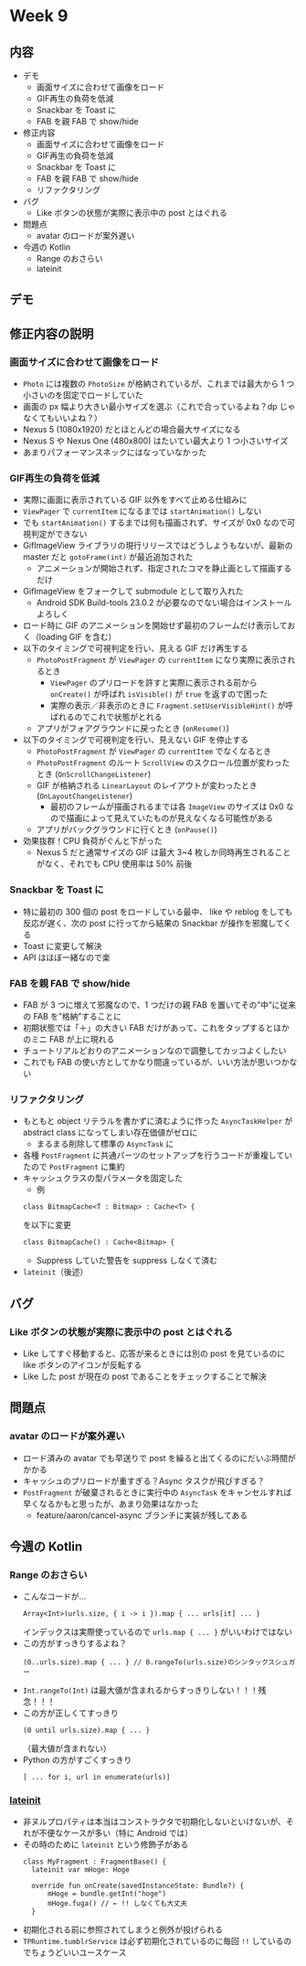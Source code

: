 # Week 9
## 内容
- デモ
    - 画面サイズに合わせて画像をロード
    - GIF再生の負荷を低減
    - Snackbar を Toast に
    - FAB を親 FAB で show/hide
- 修正内容
    - 画面サイズに合わせて画像をロード
    - GIF再生の負荷を低減
    - Snackbar を Toast に
    - FAB を親 FAB で show/hide
    - リファクタリング
- バグ
    - Like ボタンの状態が実際に表示中の post とはぐれる
- 問題点
    - avatar のロードが案外遅い
- 今週の Kotlin
    - Range のおさらい
    - lateinit
  

## デモ

## 修正内容の説明
### 画面サイズに合わせて画像をロード
- `Photo` には複数の `PhotoSize` が格納されているが、これまでは最大から 1 つ小さいのを固定でロードしていた
- 画面の px 幅より大きい最小サイズを選ぶ（これで合っているよね？dp じゃなくてもいいよね？）
- Nexus 5 (1080x1920) だとほとんどの場合最大サイズになる
- Nexus S や Nexus One (480x800) はたいてい最大より 1 つ小さいサイズ
- あまりパフォーマンスネックにはなっていなかった

### GIF再生の負荷を低減
- 実際に画面に表示されている GIF 以外をすべて止める仕組みに
- `ViewPager` で `currentItem` になるまでは `startAnimation()` しない
- でも `startAnimation()` するまでは何も描画されず、サイズが 0x0 なので可視判定ができない
- GifImageView ライブラリの現行リリースではどうしようもないが、最新の master だと `gotoFrame(int)` が最近追加された
  - アニメーションが開始されず、指定されたコマを静止画として描画するだけ
- GifImageView をフォークして submodule として取り入れた
  - Android SDK Build-tools 23.0.2 が必要なのでない場合はインストールよろしく
- ロード時に GIF のアニメーションを開始せず最初のフレームだけ表示しておく（loading GIF を含む）
- 以下のタイミングで可視判定を行い、見える GIF だけ再生する
  - `PhotoPostFragment` が `ViewPager` の `currentItem` になり実際に表示されるとき
    - `ViewPager` のプリロードを許すと実際に表示される前から `onCreate()` が呼ばれ `isVisible()` が `true` を返すので困った
    - 実際の表示／非表示のときに `Fragment.setUserVisibleHint()` が呼ばれるのでこれで状態がとれる
  - アプリがフォアグラウンドに戻ったとき (`onResume()`)
- 以下のタイミングで可視判定を行い、見えない GIF を停止する
  - `PhotoPostFragment` が `ViewPager` の `currentItem` でなくなるとき
  - `PhotoPostFragment` のルート `ScrollView` のスクロール位置が変わったとき (`OnScrollChangeListener`)
  - GIF が格納される `LinearLayout` のレイアウトが変わったとき (`OnLayoutChangeListener`)
    - 最初のフレームが描画されるまでは各 `ImageView` のサイズは 0x0 なので描画によって見えていたものが見えなくなる可能性がある
  - アプリがバックグラウンドに行くとき (`onPause()`)
- 効果抜群！CPU 負荷がぐんと下がった
  - Nexus 5 だと通常サイズの GIF は最大 3~4 枚しか同時再生されることがなく、それでも CPU 使用率は 50% 前後

### Snackbar を Toast に
- 特に最初の 300 個の post をロードしている最中、 like や reblog をしても反応が遅く、次の post に行ってから結果の Snackbar が操作を邪魔してくる
- Toast に変更して解決
- API はほぼ一緒なので楽

### FAB を親 FAB で show/hide
- FAB が 3 つに増えて邪魔なので、1 つだけの親 FAB を置いてその”中”に従来の FAB を”格納”することに
- 初期状態では「＋」の大きい FAB だけがあって、これをタップするとほかのミニ FAB が上に現れる
- チュートリアルどおりのアニメーションなので調整してカッコよくしたい
- これでも FAB の使い方としてかなり間違っているが、いい方法が思いつかない

### リファクタリング
- もともと object リテラルを書かずに済むように作った `AsyncTaskHelper` が abstract class になってしまい存在価値がゼロに
  - まるまる削除して標準の `AsyncTask` に
- 各種 `PostFragment` に共通パーツのセットアップを行うコードが重複していたので `PostFragment` に集約
- キャッシュクラスの型パラメータを固定した
  - 例
  ```
  class BitmapCache<T : Bitmap> : Cache<T> {
  ```
  を以下に変更
  ```
  class BitmapCache() : Cache<Bitmap> {
  ```
  - Suppress していた警告を suppress しなくて済む
- `lateinit`（後述）

## バグ
### Like ボタンの状態が実際に表示中の post とはぐれる
- Like してすぐ移動すると、応答が来るときには別の post を見ているのに like ボタンのアイコンが反転する
- Like した post が現在の post であることをチェックすることで解決

## 問題点
### avatar のロードが案外遅い
- ロード済みの avatar でも早送りで post を繰ると出てくるのにだいぶ時間がかかる
- キャッシュのプリロードが重すぎる？Async タスクが飛びすぎる？
- `PostFragment` が破棄されるときに実行中の `AsyncTask` をキャンセルすれば早くなるかもと思ったが、あまり効果はなかった
  - feature/aaron/cancel-async ブランチに実装が残してある

## 今週の Kotlin
### Range のおさらい
- こんなコードが…
  ```
  Array<Int>(urls.size, { i -> i }).map { ... urls[it] ... }
  ```
  インデックスは実際使っているので `urls.map { ... }` がいいわけではない
- この方がすっきりするよね？
  ```
  (0..urls.size).map { ... } // 0.rangeTo(urls.size)のシンタックスシュガー
  ```
- `Int.rangeTo(Int)` は最大値が含まれるからすっきりしない！！！残念！！！
- この方が正しくてすっきり
  ```
  (0 until urls.size).map { ... }
  ```
  （最大値が含まれない）
- Python の方がすごくすっきり
  ```
  [ ... for i, url in enumerate(urls)]
  ```

### [lateinit](https://kotlinlang.org/docs/reference/properties.html#late-initialized-properties)
- 非ヌルプロパティは本当はコンストラクタで初期化しないといけないが、それが不便なケースが多い（特に Android では）
- その時のために `lateinit` という修飾子がある
  ```
  class MyFragment : FragmentBase() {
    lateinit var mHoge: Hoge

    override fun onCreate(savedInstanceState: Bundle?) {
        mHoge = bundle.getInt("hoge")
        mHoge.fuga() // ← !! しなくても大丈夫
    }
  ```
- 初期化される前に参照されてしまうと例外が投げられる
- `TPRuntime.tumblrService` は必ず初期化されているのに毎回 `!!` しているのでちょうどいいユースケース
